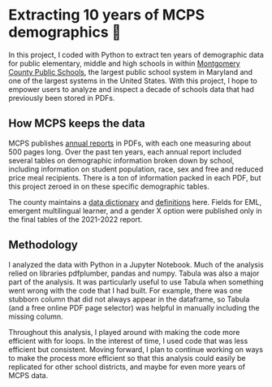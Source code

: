 # Extracting 10 years of MCPS demographics 🏫

In this project, I coded with Python to extract ten years of demographic data for public elementary, middle and high schools in within [Montgomery County Public Schools](https://www.montgomeryschoolsmd.org/), the largest public school system in Maryland and one of the largest systems in the United States. With this project, I hope to empower users to analyze and inspect a decade of schools data that had previously been stored in PDFs.

## How MCPS keeps the data

MCPS publishes [annual reports](https://ww2.montgomeryschoolsmd.org/departments/sharedaccountability/glance/index.aspx) in PDFs, with each one measuring about 500 pages long. Over the past ten years, each annual report included several tables on demographic information broken down by school, including information on student population, race, sex and free and reduced price meal recipients. There is a ton of information packed in each PDF, but this project zeroed in on these specific demographic tables.

The county maintains a [data dictionary](https://www.montgomeryschoolsmd.org/departments/sharedaccountability/glance/definitions.aspx) and [definitions](https://www.montgomeryschoolsmd.org/departments/sharedaccountability/glance/definitions.aspx) here. Fields for EML, emergent multilingual learner, and a gender X option were published only in the final tables of the 2021-2022 report.

## Methodology

I analyzed the data with Python in a Jupyter Notebook. Much of the analysis relied on libraries pdfplumber, pandas and numpy. Tabula was also a major part of the analysis. It was particularly useful to use Tabula when something went wrong with the code that I had built. For example, there was one stubborn column that did not always appear in the dataframe, so Tabula (and a free online PDF page selector) was helpful in manually including the missing column.

Throughout this analysis, I played around with making the code more efficient with for loops. In the interest of time, I used code that was less efficient but consistent. Moving forward, I plan to continue working on ways to make the process more efficient so that this analysis could easily be replicated for other school districts, and maybe for even more years of MCPS data.
